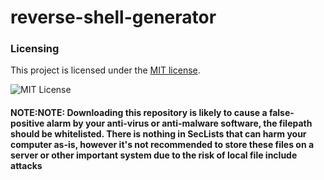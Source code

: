 # reverse-shell-generator
### Licensing

This project is licensed under the [MIT license](LICENSE).

![MIT License](https://danielmiessler.com/images/mitlicense.png)


#### NOTE:NOTE: Downloading this repository is likely to cause a false-positive alarm by your anti-virus or anti-malware software, the filepath should be whitelisted. There is nothing in SecLists that can harm your computer as-is, however it's not recommended to store these files on a server or other important system due to the risk of local file include attacks 
